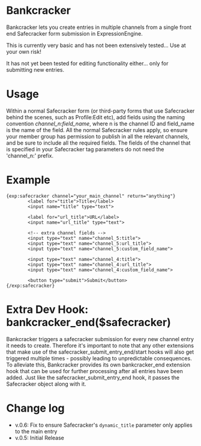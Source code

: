 Bankcracker
===========

Bankcracker lets you create entries in multiple channels from a single front end Safecracker form submission in ExpressionEngine.

This is currently very basic and has not been extensively tested... Use at your own risk!

It has not yet been tested for editing functionality either... only for submitting new entries.

Usage
===========

Within a normal Safecracker form (or third-party forms that use Safecracker behind the scenes, such as Profile:Edit etc), add fields using the naming convention *channel_n:field_name*, where n is the channel ID and field_name is the name of the field. All the normal Safecracker rules apply, so ensure your member group has permission to publish in all the relevant channels, and be sure to include all the required fields. The fields of the channel that is specified in your Safecracker tag parameters do not need the 'channel_n:' prefix.

Example
===========

  	{exp:safecracker channel="your_main_channel" return="anything"}
			<label for="title">Title</label>
			<input name="title" type="text">

			<label for="url_title">URL</label>
			<input name="url_title" type="text">
			
			<!-- extra channel fields -->
			<input type="text" name="channel_5:title">
			<input type="text" name="channel_5:url_title">
			<input type="text" name="channel_5:custom_field_name">

			<input type="text" name="channel_4:title">
			<input type="text" name="channel_4:url_title">
			<input type="text" name="channel_4:custom_field_name">

			<button type="submit">Submit</button>
	{/exp:safecracker}

Extra Dev Hook: bankcracker_end($safecracker)
============================================

Bankcracker triggers a safecracker submission for every new channel entry it needs to create. Therefore it's important to note that any other extensions that make use of the safecracker_submit_entry_end/start hooks will also get triggered multiple times - possibly leading to unpredictable consequences. To alleviate this, Bankcracker provides its own bankcracker_end extension hook that can be used for further processing after all entries have been added. Just like the safecracker_submit_entry_end hook, it passes the Safecracker object along with it.

Change log
===========

* v.0.6: Fix to ensure Safecracker's <code>dynamic_title</code> parameter only applies to the main entry
* v.0.5: Initial Release